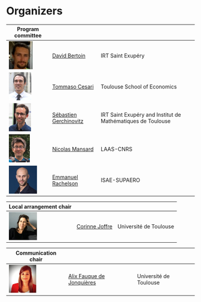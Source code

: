 # Organizers

| Program committee | | |
| --- | --- | --- |
| <img src="img/dbertoin.png" height="75px"> | [David Bertoin](david-bertoin.md) | IRT Saint Exupéry |
| <img src="img/tcesari.png" height="75px"> | [Tommaso Cesari](tommaso-cesari.md) | Toulouse School of Economics |
| <img src="img/sgerchinovitz.jpg" height="75px"> | [Sébastien Gerchinovitz](sebastien-gerchinovitz.md) | IRT Saint Exupéry and Institut de Mathématiques de Toulouse |
| <img src="img/nmansard.jpg" height="75px"> | [Nicolas Mansard](nicolas-mansard.md) | LAAS-CNRS |
| <img src="img/erachelson.jpg" height="75px"> | [Emmanuel Rachelson](emmanuel-rachelson.md) | ISAE-SUPAERO |


| Local arrangement chair | | |
| --- | --- | --- |
| <img src="img/cjoffre.jpg" height="75px"> | [Corinne Joffre](corinne-joffre.md) | Université de Toulouse | 

| Communication chair | | |
| --- | --- | --- |
| <img src="img/afauquedejonquieres.jpg" height="75px"> | [Alix Fauque de Jonquières](alix-fauque-de-jonquieres.md) | Université de Toulouse |


